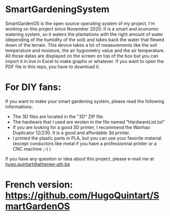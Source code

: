 # SmartGardeningSystem
SmartGardenOS is the open source operating system of my project,
I'm working on this project since November 2020.
It is a smart and economic watering system, so it waters the plantations with the right amount of water (depending of the humidity of the soil) and takes back the water that flewed down of the terrain.
This device takes a lot of measurements like the soil temperature and moisture, the air hygrometry value and the air temperature.
All those datas are displayed on the screen on top of the box but you can import it in live in Excel to make graphs or whatever.
If you want to open the PDF file in this repo, you have to download it.
# For DIY fans:
If you want to make your smart gardening system, please read the following informations:
- The 3D files are located in the "3D" ZIP file.
- The hardware that I used are wroten in the file named "HardwareList.txt"
- If you are looking for a good 3D printer, I recommend the Wanhao Duplicator 12/230. It is a good and affordable 3d printer.
- I printed the plastic parts in PLA, but you can use your favorite material (except conductors like metal if you have a professionnal printer or a CNC machine ;-)  )

If you have any question or idea about this project, please e-mail me at hugo.quintart@athenee-ath.be

# French version: https://github.com/HugoQuintart/SmartGardenOS
